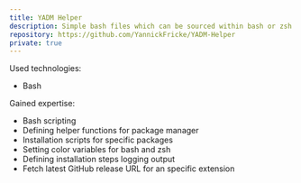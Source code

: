 ```yaml
---
title: YADM Helper
description: Simple bash files which can be sourced within bash or zsh
repository: https://github.com/YannickFricke/YADM-Helper
private: true
---
```


Used technologies:

- Bash

Gained expertise:

- Bash scripting
- Defining helper functions for package manager
- Installation scripts for specific packages
- Setting color variables for bash and zsh
- Defining installation steps logging output
- Fetch latest GitHub release URL for an specific extension
